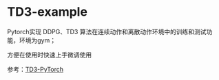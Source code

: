 # TD3-example

Pytorch实现 DDPG、TD3 算法在连续动作和离散动作环境中的训练和测试功能，环境为gym；

方便在使用时快速上手微调使用

参考：[TD3-PyTorch](https://github.com/sfujim/TD3/)